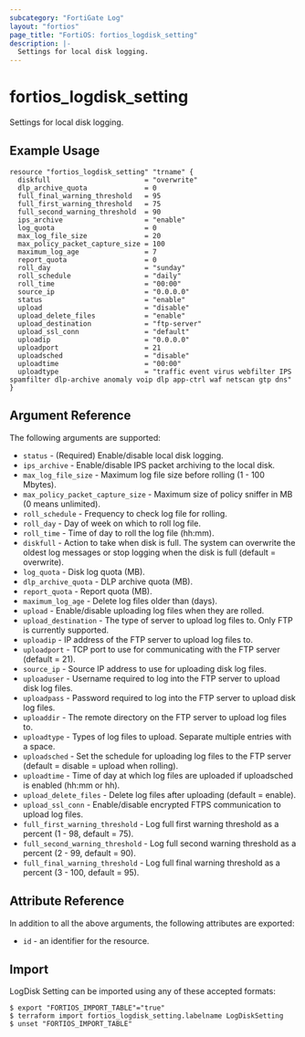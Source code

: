```yaml
---
subcategory: "FortiGate Log"
layout: "fortios"
page_title: "FortiOS: fortios_logdisk_setting"
description: |-
  Settings for local disk logging.
---
```


# fortios_logdisk_setting
Settings for local disk logging.

## Example Usage

```hcl
resource "fortios_logdisk_setting" "trname" {
  diskfull                       = "overwrite"
  dlp_archive_quota              = 0
  full_final_warning_threshold   = 95
  full_first_warning_threshold   = 75
  full_second_warning_threshold  = 90
  ips_archive                    = "enable"
  log_quota                      = 0
  max_log_file_size              = 20
  max_policy_packet_capture_size = 100
  maximum_log_age                = 7
  report_quota                   = 0
  roll_day                       = "sunday"
  roll_schedule                  = "daily"
  roll_time                      = "00:00"
  source_ip                      = "0.0.0.0"
  status                         = "enable"
  upload                         = "disable"
  upload_delete_files            = "enable"
  upload_destination             = "ftp-server"
  upload_ssl_conn                = "default"
  uploadip                       = "0.0.0.0"
  uploadport                     = 21
  uploadsched                    = "disable"
  uploadtime                     = "00:00"
  uploadtype                     = "traffic event virus webfilter IPS spamfilter dlp-archive anomaly voip dlp app-ctrl waf netscan gtp dns"
}
```

## Argument Reference

The following arguments are supported:

* `status` - (Required) Enable/disable local disk logging.
* `ips_archive` - Enable/disable IPS packet archiving to the local disk.
* `max_log_file_size` - Maximum log file size before rolling (1 - 100 Mbytes).
* `max_policy_packet_capture_size` - Maximum size of policy sniffer in MB (0 means unlimited).
* `roll_schedule` - Frequency to check log file for rolling.
* `roll_day` - Day of week on which to roll log file.
* `roll_time` - Time of day to roll the log file (hh:mm).
* `diskfull` - Action to take when disk is full. The system can overwrite the oldest log messages or stop logging when the disk is full (default = overwrite).
* `log_quota` - Disk log quota (MB).
* `dlp_archive_quota` - DLP archive quota (MB).
* `report_quota` - Report quota (MB).
* `maximum_log_age` - Delete log files older than (days).
* `upload` - Enable/disable uploading log files when they are rolled.
* `upload_destination` - The type of server to upload log files to. Only FTP is currently supported.
* `uploadip` - IP address of the FTP server to upload log files to.
* `uploadport` - TCP port to use for communicating with the FTP server (default = 21).
* `source_ip` - Source IP address to use for uploading disk log files.
* `uploaduser` - Username required to log into the FTP server to upload disk log files.
* `uploadpass` - Password required to log into the FTP server to upload disk log files.
* `uploaddir` - The remote directory on the FTP server to upload log files to.
* `uploadtype` - Types of log files to upload. Separate multiple entries with a space.
* `uploadsched` - Set the schedule for uploading log files to the FTP server (default = disable = upload when rolling).
* `uploadtime` - Time of day at which log files are uploaded if uploadsched is enabled (hh:mm or hh).
* `upload_delete_files` - Delete log files after uploading (default = enable).
* `upload_ssl_conn` - Enable/disable encrypted FTPS communication to upload log files.
* `full_first_warning_threshold` - Log full first warning threshold as a percent (1 - 98, default = 75).
* `full_second_warning_threshold` - Log full second warning threshold as a percent (2 - 99, default = 90).
* `full_final_warning_threshold` - Log full final warning threshold as a percent (3 - 100, default = 95).


## Attribute Reference

In addition to all the above arguments, the following attributes are exported:
* `id` - an identifier for the resource.

## Import

LogDisk Setting can be imported using any of these accepted formats:
```
$ export "FORTIOS_IMPORT_TABLE"="true"
$ terraform import fortios_logdisk_setting.labelname LogDiskSetting
$ unset "FORTIOS_IMPORT_TABLE"
```
